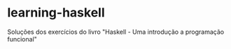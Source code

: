 # learning-haskell
Soluções dos exercícios do livro "Haskell - Uma introdução a programação funcional"
